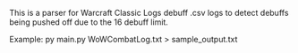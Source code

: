 This is a parser for Warcraft Classic Logs debuff .csv logs to detect debuffs being pushed off due to the 16 debuff limit.

Example: py main.py WoWCombatLog.txt > sample_output.txt

